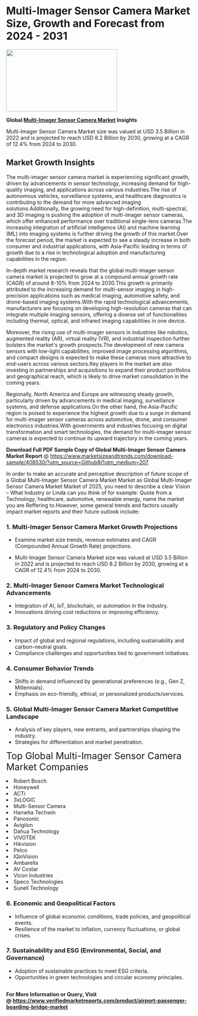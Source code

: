 <H1>Multi-Imager Sensor Camera Market Size, Growth and Forecast from 2024 - 2031</H1><img class="aligncenter size-medium wp-image-584254" src="https://thirdeyenews.in/wp-content/uploads/2024/09/Global-Market-Research-300x168.jpeg" alt="" width="300" height="168" /><p><strong>Global&nbsp;<a href="https://www.marketsizeandtrends.com/download-sample/408530/?utm_source=Github8j?utm_medium=207">Multi-Imager Sensor Camera Market</a> Insights</strong></p><p>Multi-Imager Sensor Camera Market size was valued at USD 3.5 Billion in 2022 and is projected to reach USD 8.2 Billion by 2030, growing at a CAGR of 12.4% from 2024 to 2030.</p><p><h2>Market Growth Insights</h2> <p>The multi-imager sensor camera market is experiencing significant growth, driven by advancements in sensor technology, increasing demand for high-quality imaging, and applications across various industries.The rise of autonomous vehicles, surveillance systems, and healthcare diagnostics is contributing to the demand for more advanced imaging solutions.Additionally, the growing need for high-definition, multi-spectral, and 3D imaging is pushing the adoption of multi-imager sensor cameras, which offer enhanced performance over traditional single-lens cameras.The increasing integration of artificial intelligence (AI) and machine learning (ML) into imaging systems is further driving the growth of this market.Over the forecast period, the market is expected to see a steady increase in both consumer and industrial applications, with Asia-Pacific leading in terms of growth due to a rise in technological adoption and manufacturing capabilities in the region.</p> <p>In-depth market research reveals that the global multi-imager sensor camera market is projected to grow at a compound annual growth rate (CAGR) of around 8-10% from 2024 to 2030.This growth is primarily attributed to the increasing demand for multi-sensor imaging in high-precision applications such as medical imaging, automotive safety, and drone-based imaging systems.With the rapid technological advancements, manufacturers are focusing on developing high-resolution cameras that can integrate multiple imaging sensors, offering a diverse set of functionalities including thermal, optical, and infrared imaging capabilities in one device.</p> <p>Moreover, the rising use of multi-imager sensors in industries like robotics, augmented reality (AR), virtual reality (VR), and industrial inspection further bolsters the market's growth prospects.The development of new camera sensors with low-light capabilities, improved image processing algorithms, and compact designs is expected to make these cameras more attractive to end-users across various sectors.Key players in the market are also investing in partnerships and acquisitions to expand their product portfolios and geographical reach, which is likely to drive market consolidation in the coming years.</p> <p>Regionally, North America and Europe are witnessing steady growth, particularly driven by advancements in medical imaging, surveillance systems, and defense applications.On the other hand, the Asia-Pacific region is poised to experience the highest growth due to a surge in demand for multi-imager sensor cameras across automotive, drone, and consumer electronics industries.With governments and industries focusing on digital transformation and smart technologies, the demand for multi-imager sensor cameras is expected to continue its upward trajectory in the coming years.</p> <p><span class=""><strong>Download Full PDF Sample Copy of Global Multi-Imager Sensor Camera Market Report</strong> @ <a href="https://www.marketsizeandtrends.com/download-sample/408530/?utm_source=Github8j?utm_medium=207" target="_blank">https://www.marketsizeandtrends.com/download-sample/408530/?utm_source=Github8j?utm_medium=207</a></span></p><p>In order to make an accurate and perceptive description of future scope of a Global&nbsp;Multi-Imager Sensor Camera Market Market as Global&nbsp;Multi-Imager Sensor Camera Market Market of 2025, you need to describe a clear Vision &ndash; What Industry or Linda can you think of for example: Quote from a Technology, healthcare, automotive, renewable energy, name the market you are Reffering to.However, some general trends and factors usually impact market reports and their future outlook include:</p><h3>1.&nbsp;<strong>Multi-Imager Sensor Camera Market Growth Projections</strong></h3><ul><li>Examine market size trends, revenue estimates and CAGR (Compounded Annual Growth Rate) projections.</li><li><p>Multi-Imager Sensor Camera Market size was valued at USD 3.5 Billion in 2022 and is projected to reach USD 8.2 Billion by 2030, growing at a CAGR of 12.4% from 2024 to 2030.</p></li></ul><h3>2.&nbsp;<strong>Multi-Imager Sensor Camera Market Technological Advancements</strong></h3><ul><li>Integration of AI, IoT, blockchain, or automation in the industry.</li><li>Innovations driving cost reductions or improving efficiency.</li></ul><h3>3.&nbsp;<strong>Regulatory and Policy Changes</strong></h3><ul><li>Impact of global and regional regulations, including sustainability and carbon-neutral goals.</li><li>Compliance challenges and opportunities tied to government initiatives.</li></ul><h3>4.&nbsp;<strong>Consumer Behavior Trends</strong></h3><ul><li>Shifts in demand influenced by generational preferences (e.g., Gen Z, Millennials).</li><li>Emphasis on eco-friendly, ethical, or personalized products/services.</li></ul><h3>5.&nbsp;<strong>Global Multi-Imager Sensor Camera Market Competitive Landscape</strong></h3><ul><li>Analysis of key players, new entrants, and partnerships shaping the industry.</li><li>Strategies for differentiation and market penetration.</li></ul><p data-pm-slice="1 1 []"><span style="color: inherit; font-family: inherit; font-size: 25px;">Top Global Multi-Imager Sensor Camera Market Companies</span></p><div class="" data-test-id=""><p><li>Robert Bosch</li><li> Honeywell</li><li> ACTi</li><li> 3xLOGIC</li><li> Multi-Sensor Camera</li><li> Hanwha Techwin</li><li> Panosonic</li><li> Avigilon</li><li> Dahua Technology</li><li> VIVOTEK</li><li> Hikvision</li><li> Pelco</li><li> IQinVision</li><li> Ambarella</li><li> AV Costar</li><li> Vicon Industries</li><li> Speco Technologies</li><li> Sunell Technology</li></p></div><h3>6.&nbsp;<strong>Economic and Geopolitical Factors</strong></h3><ul><li>Influence of global economic conditions, trade policies, and geopolitical events.</li><li>Resilience of the market to inflation, currency fluctuations, or global crises.</li></ul><h3>7.&nbsp;<strong>Sustainability and ESG (Environmental, Social, and Governance)</strong></h3><ul><li>Adoption of sustainable practices to meet ESG criteria.</li><li>Opportunities in green technologies and circular economy principles.</li></ul><h2><strong style="font-size: 14px;">For More Information or Query, Visit @&nbsp;</strong><a style="background-color: #ffffff; font-size: 14px;" href="https://www.marketsizeandtrends.com/report/multi-imager-sensor-camera-market/" target="_blank">https://www.verifiedmarketreports.com/product/airport-passenger-boarding-bridge-market</a></h2>